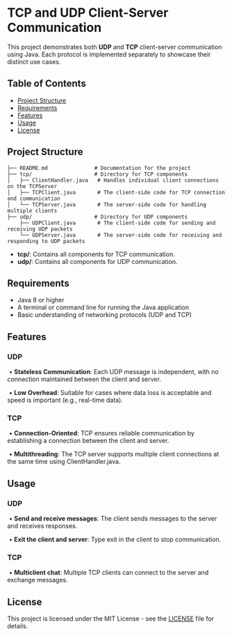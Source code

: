 # TCP and UDP Client-Server Communication

This project demonstrates both **UDP** and **TCP** client-server communication using Java. Each protocol is implemented separately to showcase their distinct use cases.

## Table of Contents
- [Project Structure](#project-structure)
- [Requirements](#requirements)
- [Features](#features)
- [Usage](#usage)
- [License](#license)



## Project Structure

```
├── README.md               # Documentation for the project
├── tcp/                    # Directory for TCP components
│   ├── ClientHandler.java   # Handles individual client connections on the TCPServer
│   ├── TCPClient.java       # The client-side code for TCP connection and communication
│   └── TCPServer.java       # The server-side code for handling multiple clients
├── udp/                    # Directory for UDP components
    ├── UDPClient.java       # The client-side code for sending and receiving UDP packets
    └── UDPServer.java       # The server-side code for receiving and responding to UDP packets
```

- **tcp/**: Contains all components for TCP communication.
- **udp/**: Contains all components for UDP communication.



## Requirements

- Java 8 or higher
- A terminal or command line for running the Java application
- Basic understanding of networking protocols (UDP and TCP)



## **Features**

### **UDP**

​	•	**Stateless Communication**: Each UDP message is independent, with no connection maintained between the client and server.

​	•	**Low Overhead**: Suitable for cases where data loss is acceptable and speed is important (e.g., real-time data).

### **TCP**

​	•	**Connection-Oriented**: TCP ensures reliable communication by establishing a connection between the client and server.

​	•	**Multithreading**: The TCP server supports multiple client connections at the same time using ClientHandler.java.



## **Usage**

### **UDP**

​	•	**Send and receive messages**: The client sends messages to the server and receives responses.

​	•	**Exit the client and server**: Type exit in the client to stop communication.

### **TCP**

​	•	**Multiclient chat**: Multiple TCP clients can connect to the server and exchange messages.



## License

This project is licensed under the MIT License - see the [LICENSE](LICENSE) file for details.

